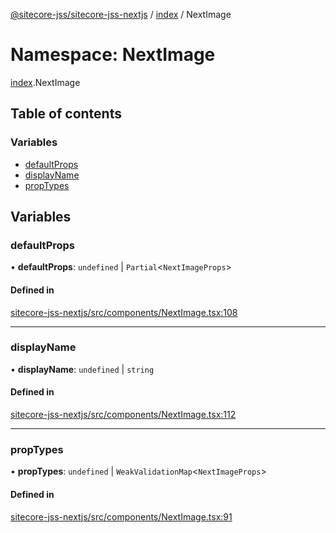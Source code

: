 [@sitecore-jss/sitecore-jss-nextjs](../README.md) / [index](index.md) / NextImage

# Namespace: NextImage

[index](index.md).NextImage

## Table of contents

### Variables

- [defaultProps](index.NextImage.md#defaultprops)
- [displayName](index.NextImage.md#displayname)
- [propTypes](index.NextImage.md#proptypes)

## Variables

### defaultProps

• **defaultProps**: `undefined` \| `Partial`\<`NextImageProps`\>

#### Defined in

[sitecore-jss-nextjs/src/components/NextImage.tsx:108](https://github.com/Sitecore/jss/blob/2094b8e09/packages/sitecore-jss-nextjs/src/components/NextImage.tsx#L108)

___

### displayName

• **displayName**: `undefined` \| `string`

#### Defined in

[sitecore-jss-nextjs/src/components/NextImage.tsx:112](https://github.com/Sitecore/jss/blob/2094b8e09/packages/sitecore-jss-nextjs/src/components/NextImage.tsx#L112)

___

### propTypes

• **propTypes**: `undefined` \| `WeakValidationMap`\<`NextImageProps`\>

#### Defined in

[sitecore-jss-nextjs/src/components/NextImage.tsx:91](https://github.com/Sitecore/jss/blob/2094b8e09/packages/sitecore-jss-nextjs/src/components/NextImage.tsx#L91)
